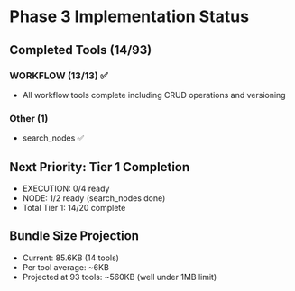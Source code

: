 # Phase 3 Implementation Status

## Completed Tools (14/93)
### WORKFLOW (13/13) ✅
- All workflow tools complete including CRUD operations and versioning

### Other (1)
- search_nodes ✅

## Next Priority: Tier 1 Completion
- EXECUTION: 0/4 ready
- NODE: 1/2 ready (search_nodes done)
- Total Tier 1: 14/20 complete

## Bundle Size Projection
- Current: 85.6KB (14 tools)
- Per tool average: ~6KB
- Projected at 93 tools: ~560KB (well under 1MB limit)
